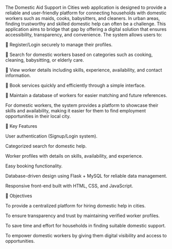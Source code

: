 The Domestic Aid Support in Cities web application is designed to provide a reliable and user-friendly platform for connecting households with domestic workers such as maids, cooks, babysitters, and cleaners. In urban areas, finding trustworthy and skilled domestic help can often be a challenge. This application aims to bridge that gap by offering a digital solution that ensures accessibility, transparency, and convenience.
The system allows users to:

🔹 Register/Login securely to manage their profiles.

🔹 Search for domestic workers based on categories such as cooking, cleaning, babysitting, or elderly care.

🔹 View worker details including skills, experience, availability, and contact information.

🔹 Book services quickly and efficiently through a simple interface.

🔹 Maintain a database of workers for easier matching and future references.

For domestic workers, the system provides a platform to showcase their skills and availability, making it easier for them to find employment opportunities in their local city.

🚀 Key Features

User authentication (Signup/Login system).

Categorized search for domestic help.

Worker profiles with details on skills, availability, and experience.

Easy booking functionality.

Database-driven design using Flask + MySQL for reliable data management.

Responsive front-end built with HTML, CSS, and JavaScript.

🎯 Objectives

To provide a centralized platform for hiring domestic help in cities.

To ensure transparency and trust by maintaining verified worker profiles.

To save time and effort for households in finding suitable domestic support.

To empower domestic workers by giving them digital visibility and access to opportunities.
